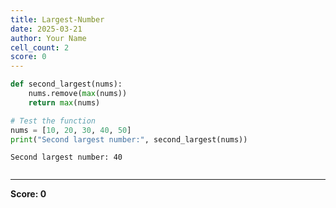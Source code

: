 ```yaml
---
title: Largest-Number
date: 2025-03-21
author: Your Name
cell_count: 2
score: 0
---
```


```python
def second_largest(nums):
    nums.remove(max(nums))
    return max(nums)

# Test the function
nums = [10, 20, 30, 40, 50]
print("Second largest number:", second_largest(nums))

```

    Second largest number: 40



```python

```


---
**Score: 0**